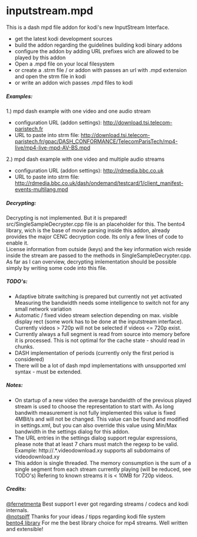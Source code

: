 # inputstream.mpd

This is a dash mpd file addon for kodi's new InputStream Interface.

- get the latest kodi development sources
- build the addon regarding the guidelines building kodi binary addons
- configure the addon by adding URL prefixes wich are allowed to be played by this addon
- Open a .mpd file on your local filesystem
- or create a .strm file / or addon with passes an url with .mpd extension and open the strm file in kodi
- or write an addon wich passes .mpd files to kodi

##### Examples:
1.) mpd dash example with one video and one audio stream
- configuration URL (addon settings): http://download.tsi.telecom-paristech.fr
- URL to paste into strm file: http://download.tsi.telecom-paristech.fr/gpac/DASH_CONFORMANCE/TelecomParisTech/mp4-live/mp4-live-mpd-AV-BS.mpd

2.) mpd dash example with one video and multiple audio streams
- configuration URL (addon settings): http://rdmedia.bbc.co.uk
- URL to paste into strm file: http://rdmedia.bbc.co.uk/dash/ondemand/testcard/1/client_manifest-events-multilang.mpd

##### Decrypting:
Decrypting is not implemented. But it is prepared!  
src/SingleSampleDecrypter.cpp file is an placeholder for this. The bento4 library, wich is the base of movie parsing inside this addon, already provides the major CENC decryption code. Its only a few lines of code to enable it.  
License information from outside (keys) and the key information wich reside inside the stream are passed to the methods in SingleSampleDecrypter.cpp. As far as I can overview, decrypting imlementation should be possible simply by writing some code into this file.

##### TODO's:
- Adaptive bitrate switching is prepared but currently not yet activated  
Measuring the bandwidth needs some intelligence to switch not for any small network variation
- Automatic / fixed video stream selection depending on max. visible display rect (some work has to be done at the inputstream interface). Currently videos > 720p will not be selected if videos <= 720p exist.
- Currently always a full segment is read from source into memory before it is processed. This is not optimal for the cache state - should read in chunks.
- DASH implementation of periods (currently only the first period is considered)
- There will be a lot of dash mpd implementations with unsupported xml syntax - must be extended. 

##### Notes:
- On startup of a new video the average bandwidth of the previous played stream is used to choose the representation to start with. As long bandwith measurement is not fully implemented this value is fixed 4MBit/s and will not be changed.  This value can be found and modified in settings.xml, but you can also override this value using Min/Max bandwidth in the settings dialog for this addon.
- The URL entries in the settings dialog support regular expressions, please note that at least 7 chars must match the regexp to be valid. Example: http://.*.videodownload.xy supports all subdomains of videodownload.xy
- This addon is single threaded. The memory consumption is the sum of a single segment from each stream currently playing (will be reduced, see TODO's) Refering to known streams it is < 10MB for 720p videos.

##### Credits:
[@fernetmenta](github.com/fernetmenta) Best support I ever got regarding streams / codecs and kodi internals.  
[@notspiff](https://github.com/notspiff) Thanks for your ideas / tipps regarding kodi file system  
[bento4 library](https://www.bento4.com/) For me the best library choice for mp4 streams. Well written and extensible!
